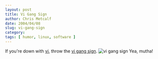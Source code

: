 ```yaml
---
layout: post
title: Vi Gang Sign
author: Chris Metcalf
date: 2004/04/08
slug: vi-gang-sign
category: 
tags: [ humor, linux, software ]
---
```


If you're down with <a href="http://www.vim.org">vi</a>, throw the <a href="http://www.homebrew.net/visign/">vi gang sign</a>.
<img src="/uploads//vi-06s.jpg" alt="vi gang sign" />
Yea, mutha!

